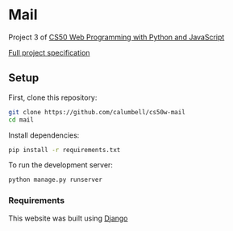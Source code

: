 # Mail

Project 3 of [CS50 Web Programming with Python and JavaScript](https://courses.edx.org/courses/course-v1:HarvardX+CS50W+Web/course/)

[Full project specification](https://cs50.harvard.edu/web/2020/projects/3/mail/)

## Setup

First, clone this repository:

```bash
git clone https://github.com/calumbell/cs50w-mail
cd mail
```

Install dependencies:
```bash
pip install -r requirements.txt
```

To run the development server:
```bash
python manage.py runserver
```

### Requirements

This website was built using [Django](https://github.com/django/django)
